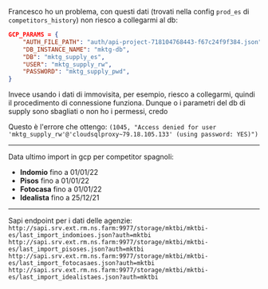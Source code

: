 Francesco ho un problema, con questi dati (trovati nella config `prod_es` di `competitors_history`) non riesco a collegarmi al db:
```json
GCP_PARAMS = {  
    "AUTH_FILE_PATH": "auth/api-project-718104768443-f67c24f9f384.json",  
    "DB_INSTANCE_NAME": "mktg-db",  
    "DB": "mktg_supply_es",  
    "USER": "mktg_supply_rw",  
    "PASSWORD": "mktg_supply_pwd",  
}
```
Invece usando i dati di immovisita, per esempio, riesco a collegarmi, quindi il procedimento di connessione funziona. Dunque o i parametri del db di supply sono sbagliati o non ho i permessi, credo

Questo è l'errore che ottengo:
`(1045, "Access denied for user 'mktg_supply_rw'@'cloudsqlproxy~79.18.105.133' (using password: YES)")`


---
Data ultimo import in gcp per competitor spagnoli:
- **Indomio** fino a 01/01/22
- **Pisos** fino a 01/01/22
- **Fotocasa** fino a 01/01/22
- **Idealista** fino a 25/12/21
---
Sapi endpoint per i dati delle agenzie:
`http://sapi.srv.ext.rm.ns.farm:9977/storage/mktbi/mktbi-es/last_import_indomioes.json?auth=mktbi`
`http://sapi.srv.ext.rm.ns.farm:9977/storage/mktbi/mktbi-es/last_import_pisoses.json?auth=mktbi`
`http://sapi.srv.ext.rm.ns.farm:9977/storage/mktbi/mktbi-es/last_import_fotocasaes.json?auth=mktbi`
`http://sapi.srv.ext.rm.ns.farm:9977/storage/mktbi/mktbi-es/last_import_idealistaes.json?auth=mktbi`